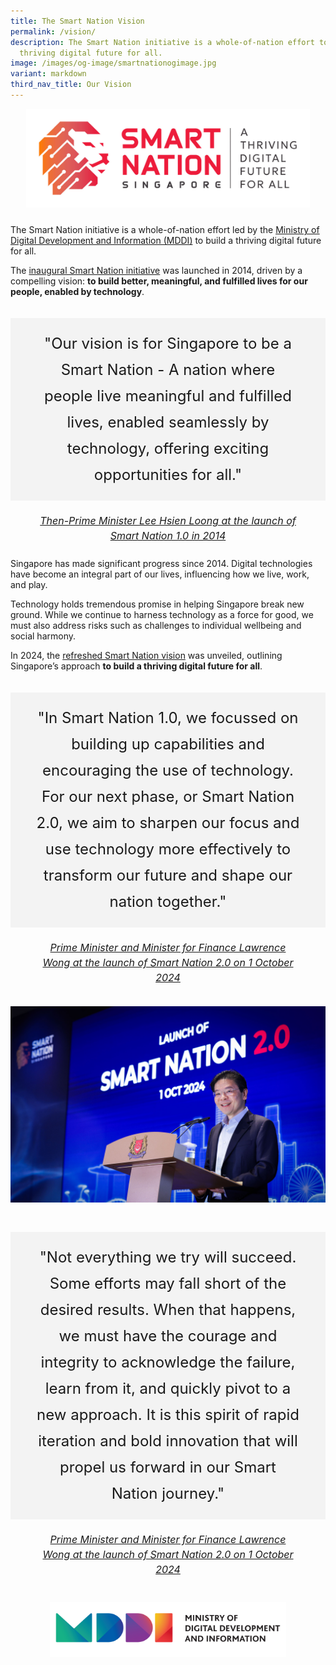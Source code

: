 ```yaml
---
title: The Smart Nation Vision
permalink: /vision/
description: The Smart Nation initiative is a whole-of-nation effort to build a
  thriving digital future for all.
image: /images/og-image/smartnationogimage.jpg
variant: markdown
third_nav_title: Our Vision
---
```

<center><div style="width:90%; padding: 0px 0px 10px 0px;"><img src="/images/abt-smart-nation/snvision.jpg" alt="Smart Nation"></div></center>

The Smart Nation initiative is a whole-of-nation effort led by the [Ministry of Digital Development and Information (MDDI)](https://mddi.gov.sg) to build a thriving digital future for all.

The [inaugural Smart Nation initiative](/sn1) was launched in 2014, driven by a compelling vision: **to build better, meaningful, and fulfilled lives for our people, enabled by technology**.


<div style="padding: 20px 0px 0px 0px"></div>

<center><div style="font-size:24px; font-weight: 400; line-height: 1.75; background-color: #f3f3f3; ; padding: 20px 40px 20px 40px; margin-left: 0;">"Our vision is for Singapore to be a Smart Nation - A nation where people live meaningful and fulfilled lives, enabled seamlessly by technology, offering exciting opportunities for all."<br></div><div style="font-size:16px; line-height: 1.5; padding: 20px 40px 10px 40px;"><i><a href="https://www.pmo.gov.sg/Newsroom/transcript-prime-minister-lee-hsien-loongs-speech-smart-nation-launch-24-november">Then-Prime Minister Lee Hsien Loong at the launch of Smart Nation 1.0 in 2014</a></i></div></center>

Singapore has made significant progress since 2014. Digital technologies have become an integral part of our lives, influencing how we live, work, and play.

Technology holds tremendous promise in helping Singapore break new ground. While we continue to harness technology as a force for good, we must also address risks such as challenges to individual wellbeing and social harmony.

In 2024, the [refreshed Smart Nation vision](/sn2) was unveiled, outlining Singapore’s approach **to build a thriving digital future for all**.

<div style="padding: 20px 0px 0px 0px"></div>

<center><div style="font-size:24px; font-weight: 400; line-height: 1.75; background-color: #f3f3f3;  padding: 20px 40px 20px 40px; margin-left: 0;">"In Smart Nation 1.0, we focussed on building up capabilities and encouraging the use of technology. For our next phase, or Smart Nation 2.0, we aim to sharpen our focus and use technology more effectively to transform our future and shape our nation together."<br></div><div style="font-size:16px; line-height: 1.5; padding: 20px 40px 10px 40px;"><i><a href="https://www.pmo.gov.sg/Newsroom/PM-Lawrence-Wong-at-the-Launch-of-Smart-Nation">Prime Minister and Minister for Finance Lawrence Wong at the launch of Smart Nation 2.0 on 1 October 2024</a></i></div></center>

<div style="padding: 10px 0px 0px 0px"></div>

![PM Lawrence Wong at the launch of Smart Nation 2.0 on 1 October 2024](/images/abt-smart-nation/PM_Wong_SN2_Launch.jpg)

<div style="padding: 10px 0px 0px 0px"></div>

<div style="padding: 20px 0px 0px 0px"></div>

<center><div style="font-size:24px; font-weight: 400; line-height: 1.75; background-color: #f3f3f3; ; padding: 20px 40px 20px 40px; margin-left: 0;">"Not everything we try will succeed. Some efforts may fall short of the desired results. When that happens, we must have the courage and integrity to acknowledge the failure, learn from it, and quickly pivot to a new approach. It is this spirit of rapid iteration and bold innovation that will propel us forward in our Smart Nation journey."<br></div><div style="font-size:16px; line-height: 1.5; ;padding: 20px 40px 10px 40px;"><i><a href="https://www.pmo.gov.sg/Newsroom/PM-Lawrence-Wong-at-the-Launch-of-Smart-Nation">Prime Minister and Minister for Finance Lawrence Wong at the launch of Smart Nation 2.0 on 1 October 2024</a></i></div></center>

<center><div style="width:75%; padding: 30px 0px 20px 0px;"><a href="https://mddi.gov.sg/" target="new"><img src="/images/abt-smart-nation/MDDI_LOGO.png" alt="MDDI"></a></div></center>